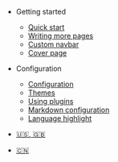 * Getting started

    * [Quick start](quickstart.md)
    * [Writing more pages](more-pages.md)
    * [Custom navbar](custom-navbar.md)
    * [Cover page](cover.md)

* Configuration
    * [Configuration](configuration.md)
    * [Themes](themes.md)
    * [Using plugins](plugins.md)
    * [Markdown configuration](markdown.md)
    * [Language highlight](language-highlight.md)


* [:us:, :uk:](/)
* [:cn:](/zh-cn/)